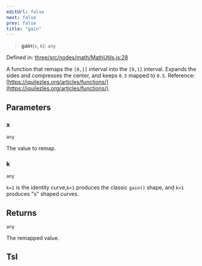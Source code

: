 ```yaml
---
editUrl: false
next: false
prev: false
title: "gain"
---
```


> **gain**(`x`, `k`): `any`

Defined in: [three/src/nodes/math/MathUtils.js:28](https://github.com/DefinitelyMaybe/three-i18n/blob/fa57b79433d1c349ffb23a78727299c8d4190136/three/src/nodes/math/MathUtils.js#L28)

A function that remaps the `[0,1]` interval into the `[0,1]` interval.
Expands the sides and compresses the center, and keeps `0.5` mapped to `0.5`.
Reference: [https://iquilezles.org/articles/functions/](https://iquilezles.org/articles/functions/).

## Parameters

### x

`any`

The value to remap.

### k

`any`

`k=1` is the identity curve,`k<1` produces the classic `gain()` shape, and `k>1` produces "s" shaped curves.

## Returns

`any`

The remapped value.

## Tsl
